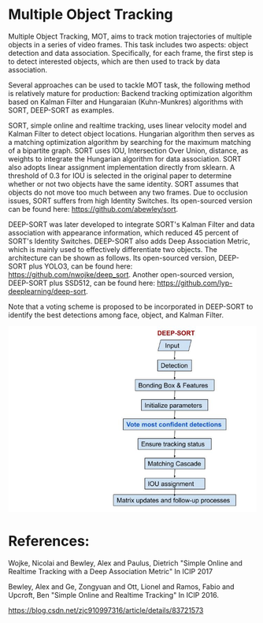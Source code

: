 # Multiple Object Tracking

Multiple Object Tracking, MOT, aims to track motion trajectories of multiple objects in a series of video frames. This task includes two aspects: object detection and data association. Specifically, for each frame, the first step is to detect interested objects, which are then used to track by data association. 

Several approaches can be used to tackle MOT task, the following method is relatively mature for production: Backend tracking optimization algorithm based on Kalman Filter and Hungaraian (Kuhn-Munkres) algorithms with SORT, DEEP-SORT as examples. 

SORT, simple online and realtime tracking, uses linear velocity model and Kalman Filter to detect object locations. Hungarian algorithm then serves as a matching optimization algorithm by searching for the maximum matching of a bipartite graph. SORT uses IOU, Intersection Over Union, distance, as weights to integrate the Hungarian algorithm for data association. SORT also adopts linear assignment implementation directly from sklearn. A threshold of 0.3 for IOU is selected in the original paper to determine whether or not two objects have the same identity. SORT assumes that objects do not move too much between any two frames. Due to occlusion issues, SORT suffers from high Identity Switches. Its open-sourced version can be found here: https://github.com/abewley/sort.


DEEP-SORT was later developed to integrate SORT's Kalman Filter and data association with appearance information, which reduced 45 percent of SORT's Identity Switches. DEEP-SORT also adds Deep Association Metric, which is mainly used to effectively differentiate two objects. The architecture can be shown as follows. Its open-sourced version, DEEP-SORT plus YOLO3, can be found here: https://github.com/nwojke/deep_sort. Another open-sourced version, DEEP-SORT plus SSD512, can be found here: https://github.com/lyp-deeplearning/deep-sort.

Note that a voting scheme is proposed to be incorporated in DEEP-SORT to identify the best detections among face, object, and Kalman Filter. 

![my image](DEEP-SORT.jpg#center)

# References:
Wojke, Nicolai and Bewley, Alex and Paulus, Dietrich "Simple Online and Realtime Tracking with a Deep Association Metric" In ICIP 2017

Bewley, Alex and Ge, Zongyuan and Ott, Lionel and Ramos, Fabio and Upcroft, Ben "Simple Online and Realtime Tracking" In ICIP 2016.

https://blog.csdn.net/zjc910997316/article/details/83721573
